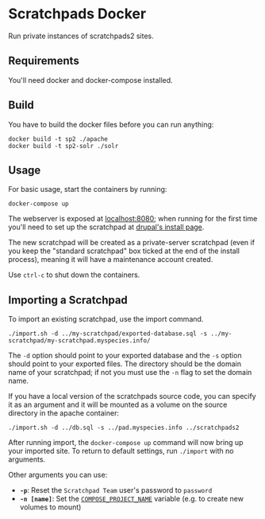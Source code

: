 Scratchpads Docker
=================

Run private instances of scratchpads2 sites.

Requirements
------------

You'll need docker and docker-compose installed.

Build
-----

You have to build the docker files before you can run anything:

    docker build -t sp2 ./apache
    docker build -t sp2-solr ./solr

Usage
-----

For basic usage, start the containers by running:

	docker-compose up

The webserver is exposed at [localhost:8080](http://localhost:8080); when running for the first time
you'll need to set up the scratchpad at [drupal's install page](http://localhost:8080/install.php).

The new scratchpad will be created as a private-server scratchpad (even if you keep the
"standard scratchpad" box ticked at the end of the install process), meaning it will have
a maintenance account created.

Use `ctrl-c` to shut down the containers.

Importing a Scratchpad
----------------------

To import an existing scratchpad, use the import command.

    ./import.sh -d ../my-scratchpad/exported-database.sql -s ../my-scratchpad/my-scratchpad.myspecies.info/

The `-d` option should point to your exported database and the `-s` option should point to your exported files.
The directory should be the domain name of your scratchpad; if not you must use the `-n` flag to set the domain name.

If you have a local version of the scratchpads source code, you can specify it as an argument
and it will be mounted as a volume on the source directory in the apache container:

    ./import.sh -d ../db.sql -s ../pad.myspecies.info ../scratchpads2

After running import, the `docker-compose up` command will now bring up your imported site. To return to default settings, run `./import` with no arguments.

Other arguments you can use:

 - **`-p`**: Reset the `Scratchpad Team` user's password to `password`
 - **`-n [name]`**: Set the [`COMPOSE_PROJECT_NAME`](https://docs.docker.com/compose/reference/envvars/#compose_project_name) variable (e.g. to create new volumes to mount)